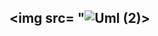 
## <img src= "![Uml (2)](https://github.com/Jamilyvillasboas/Dio-Desafio-Diagrama-de-Classes-UML/assets/129803403/d2711ad3-006e-4344-a3a5-3cdb5459d868)>
